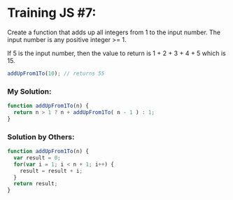 # Training JS #7:

Create a function that adds up all integers from 1 to the input number. The input number is any positive integer >= 1.

If 5 is the input number, then the value to return is 1 + 2 + 3 + 4 + 5 which is 15.

```js
addUpFrom1To(10); // returns 55
```

### My Solution:
```js
function addUpFrom1To(n) {
  return n > 1 ? n + addUpFrom1To( n - 1 ) : 1;
}
```

### Solution by Others:
```js
function addUpFrom1To(n) {
  var result = 0;
  for(var i = 1; i < n + 1; i++) {
    result = result + i;
  }
  return result;
}
```
